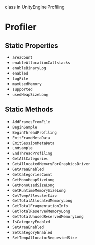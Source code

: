 class in UnityEngine.Profiling
# Profiler

## Static Properties
- `areaCount`
- `enableAllocationCallstacks`
- `enableBinaryLog`
- `enabled`
- `logFile`
- `maxUsedMemory`
- `supported`
- `usedHeapSizeLong`
## Static Methods
- `AddFramesFromFile`
- `BeginSample`
- `BeginThreadProfiling`
- `EmitFrameMetaData`
- `EmitSessionMetaData`
- `EndSample`
- `EndThreadProfiling`
- `GetAllCategories`
- `GetAllocatedMemoryForGraphicsDriver`
- `GetAreaEnabled`
- `GetCategoriesCount`
- `GetMonoHeapSizeLong`
- `GetMonoUsedSizeLong`
- `GetRuntimeMemorySizeLong`
- `GetTempAllocatorSize`
- `GetTotalAllocatedMemoryLong`
- `GetTotalFragmentationInfo`
- `GetTotalReservedMemoryLong`
- `GetTotalUnusedReservedMemoryLong`
- `IsCategoryEnabled`
- `SetAreaEnabled`
- `SetCategoryEnabled`
- `SetTempAllocatorRequestedSize`

